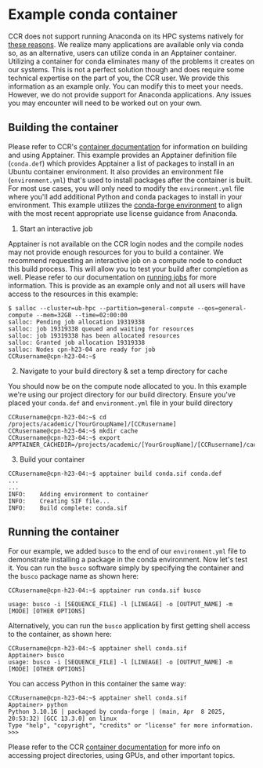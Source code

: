 # Example conda container  

CCR does not support running Anaconda on its HPC systems natively for [these reasons](https://docs.ccr.buffalo.edu/en/latest/software/modules/#anaconda-python).  We realize many applications are available only via conda so, as an alternative, users can utilize conda in an Apptainer container.  Utilizing a container for conda eliminates many of the problems it creates on our systems.  This is not a perfect solution though and does require some technical expertise on the part of you, the CCR user.  We provide this information as an example only.  You can modify this to meet your needs.  However, we do not provide support for Anaconda applications.  Any issues you may encounter will need to be worked out on your own.  

## Building the container  

Please refer to CCR's [container documentation](https://docs.ccr.buffalo.edu/en/latest/howto/containerization/) for information on building and using Apptainer.  This example provides an Apptainer definition file (`conda.def`) which provides Apptainer a list of packages to install in an Ubuntu container environment.  It also provides an environment file (`environment.yml`) that's used to install packages after the container is built.  For most use cases, you will only need to modify the `environment.yml` file where you'll add additional Python and conda packages to install in your environment. This example utilizes the [conda-forge environment](https://conda-forge.org/) to align with the most recent appropriate use license guidance from Anaconda. 

1. Start an interactive job

Apptainer is not available on the CCR login nodes and the compile nodes may not provide enough resources for you to build a container.  We recommend requesting an interactive job on a compute node to conduct this build process.  This will allow you to test your build after completion as well.  Please refer to our documentation on [running jobs](https://docs.ccr.buffalo.edu/en/latest/hpc/jobs/#interactive-job-submission) for more information.  This is provide as an example only and not all users will have access to the resources in this example:  

```
$ salloc --cluster=ub-hpc --partition=general-compute --qos=general-compute --mem=32GB --time=02:00:00
salloc: Pending job allocation 19319338
salloc: job 19319338 queued and waiting for resources
salloc: job 19319338 has been allocated resources
salloc: Granted job allocation 19319338
salloc: Nodes cpn-h23-04 are ready for job
CCRusername@cpn-h23-04:~$

```

2. Navigate to your build directory & set a temp directory for cache  

You should now be on the compute node allocated to you.  In this example we're using our project directory for our build directory. Ensure you've placed your `conda.def` and `environment.yml` file in your build directory  

```
CCRusername@cpn-h23-04:~$ cd /projects/academic/[YourGroupName]/[CCRusername]  
CCRusername@cpn-h23-04:~$ mkdir cache  
CCRusername@cpn-h23-04:~$ export APPTAINER_CACHEDIR=/projects/academic/[YourGroupName]/[CCRusername]/cache  

```


3. Build your container  

```
CCRusername@cpn-h23-04:~$ apptainer build conda.sif conda.def
...
...
INFO:    Adding environment to container
INFO:    Creating SIF file...
INFO:    Build complete: conda.sif
```

## Running the container  

For our example, we added `busco` to the end of our `environment.yml` file to demonstrate installing a package in the conda environment.  Now let's test it.  You can run the `busco` software simply by specifying the container and the `busco` package name as shown here:  

```
CCRusername@cpn-h23-04:~$ apptainer run conda.sif busco

usage: busco -i [SEQUENCE_FILE] -l [LINEAGE] -o [OUTPUT_NAME] -m [MODE] [OTHER OPTIONS]

```

Alternatively, you can run the `busco` application by first getting shell access to the container, as shown here:  

```
CCRusername@cpn-h23-04:~$ apptainer shell conda.sif  
Apptainer> busco
usage: busco -i [SEQUENCE_FILE] -l [LINEAGE] -o [OUTPUT_NAME] -m [MODE] [OTHER OPTIONS]
```

You can access Python in this container the same way:  

```
CCRusername@cpn-h23-04:~$ apptainer shell conda.sif  
Apptainer> python
Python 3.10.16 | packaged by conda-forge | (main, Apr  8 2025, 20:53:32) [GCC 13.3.0] on linux
Type "help", "copyright", "credits" or "license" for more information.
>>>
```

Please refer to the CCR [container documentation](https://docs.ccr.buffalo.edu/en/latest/howto/containerization/) for more info on accessing project directories, using GPUs, and other important topics.